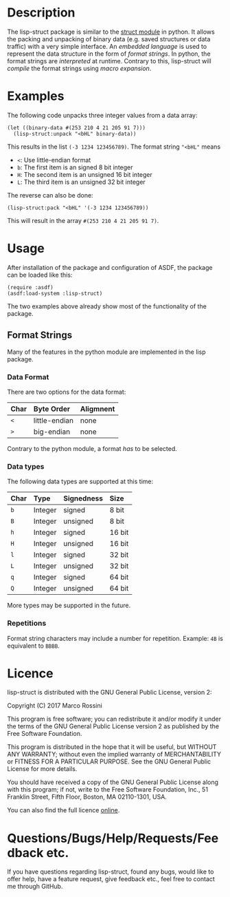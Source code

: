# Description
The lisp-struct package is similar to the [struct module](https://docs.python.org/3/library/struct.html) in python.
It allows the packing and unpacking of binary data (e.g. saved structures or data traffic) with a very simple interface.
An *embedded language* is used to represent the data structure in the form of *format strings*.
In python, the format strings are *interpreted* at runtime.
Contrary to this, lisp-struct will *compile* the format strings using *macro expansion*.

# Examples
The following code unpacks three integer values from a data array:

    (let ((binary-data #(253 210 4 21 205 91 7)))
      (lisp-struct:unpack "<bHL" binary-data))
    
This results in the list `(-3 1234 123456789)`. The format string `"<bHL"` means
* `<`: Use little-endian format
* `b`: The first item is an signed 8 bit integer
* `H`: The second item is an unsigned 16 bit integer
* `L`: The third item is an unsigned 32 bit integer

The reverse can also be done:

    (lisp-struct:pack "<bHL" '(-3 1234 123456789))

This will result in the array `#(253 210 4 21 205 91 7)`.

# Usage
After installation of the package and configuration of ASDF, the package can be loaded like this:

    (require :asdf)
    (asdf:load-system :lisp-struct)

The two examples above already show most of the functionality of the package.

## Format Strings
Many of the features in the python module are implemented in the lisp package.

### Data Format
There are two options for the data format:

| Char | Byte Order    | Aligmnent |
| :--- | :------------ | :-------- |
| `<`  | little-endian | none      |
| `>`  | big-endian    | none      |

Contrary to the python module, a format *has* to be selected.

### Data types
The following data types are supported at this time:

| Char | Type    | Signedness | Size   |
| :--- | :------ | :--------- | :----- |
| `b`  | Integer | signed     | 8 bit  |
| `B`  | Integer | unsigned   | 8 bit  |
| `h`  | Integer | signed     | 16 bit |
| `H`  | Integer | unsigned   | 16 bit |
| `l`  | Integer | signed     | 32 bit |
| `L`  | Integer | unsigned   | 32 bit |
| `q`  | Integer | signed     | 64 bit |
| `Q`  | Integer | unsigned   | 64 bit |

More types may be supported in the future.

### Repetitions
Format string characters may include a number for repetition. Example: `4B` is equivalent to `BBBB`.

# Licence
lisp-struct is distributed with the GNU General Public License, version 2:

Copyright (C) 2017 Marco Rossini

This program is free software; you can redistribute it and/or modify it under the terms of the GNU General Public License version 2 as published by the Free Software Foundation.

This program is distributed in the hope that it will be useful, but WITHOUT ANY WARRANTY; without even the implied warranty of MERCHANTABILITY or FITNESS FOR A PARTICULAR PURPOSE. See the GNU General Public License for more details.

You should have received a copy of the GNU General Public License along with this program; if not, write to the Free Software Foundation, Inc., 51 Franklin Street, Fifth Floor, Boston, MA 02110-1301, USA.

You can also find the full licence [online](https://www.gnu.org/licenses/old-licenses/gpl-2.0.en.html).

# Questions/Bugs/Help/Requests/Feedback etc.

If you have questions regarding lisp-struct, found any bugs, would like to offer help, have a feature request, give feedback etc., feel free to contact me through GitHub.
